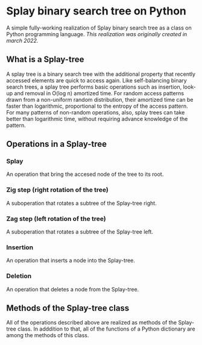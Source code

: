 # Splay binary search tree on Python
A simple fully-working realization of Splay binary search tree as a class on Python programming language.
  _This realization was originally created in march 2022._
## What is a Splay-tree
A splay tree is a binary search tree with the additional property that recently accessed elements are quick to access again. Like self-balancing binary search trees, a splay tree performs basic operations such as insertion, look-up and removal in O(log n) amortized time. For random access patterns drawn from a non-uniform random distribution, their amortized time can be faster than logarithmic, proportional to the entropy of the access pattern. For many patterns of non-random operations, also, splay trees can take better than logarithmic time, without requiring advance knowledge of the pattern.
## Operations in a Splay-tree
### Splay
An operation that bring the accesed node of the tree to its root.
### Zig step (right rotation of the tree)
A suboperation that rotates a subtree of the Splay-tree right.
### Zag step (left rotation of the tree)
A suboperation that rotates a subtree of the Splay-tree left.
### Insertion
An operation that inserts a node into the Splay-tree.
### Deletion
An operation that deletes a node from the Splay-tree.
## Methods of the Splay-tree class
All of the operations described above are realized as methods of the Splay-tree class. In adddition to that, all of the functions of a Python dictionary are among the methods of this class.
